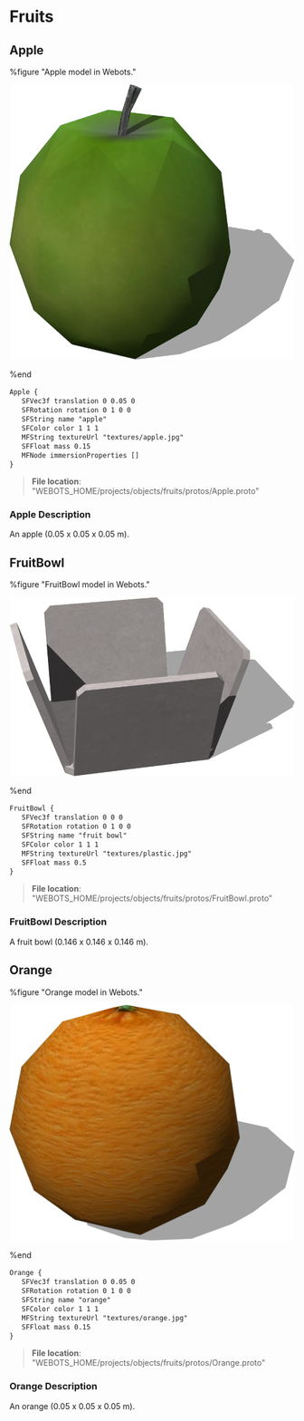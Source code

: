 # Fruits

## Apple

%figure "Apple model in Webots."

![Apple](images/objects/fruits/Apple/model.png)

%end

```
Apple {
   SFVec3f translation 0 0.05 0
   SFRotation rotation 0 1 0 0
   SFString name "apple"
   SFColor color 1 1 1
   MFString textureUrl "textures/apple.jpg"
   SFFloat mass 0.15
   MFNode immersionProperties []
}
```

> **File location**: "WEBOTS\_HOME/projects/objects/fruits/protos/Apple.proto"

### Apple Description

An apple (0.05 x 0.05 x 0.05 m).

## FruitBowl

%figure "FruitBowl model in Webots."

![FruitBowl](images/objects/fruits/FruitBowl/model.png)

%end

```
FruitBowl {
   SFVec3f translation 0 0 0
   SFRotation rotation 0 1 0 0
   SFString name "fruit bowl"
   SFColor color 1 1 1
   MFString textureUrl "textures/plastic.jpg"
   SFFloat mass 0.5
}
```

> **File location**: "WEBOTS\_HOME/projects/objects/fruits/protos/FruitBowl.proto"

### FruitBowl Description

A fruit bowl (0.146 x 0.146 x 0.146 m).

## Orange

%figure "Orange model in Webots."

![Orange](images/objects/fruits/Orange/model.png)

%end

```
Orange {
   SFVec3f translation 0 0.05 0
   SFRotation rotation 0 1 0 0
   SFString name "orange"
   SFColor color 1 1 1
   MFString textureUrl "textures/orange.jpg"
   SFFloat mass 0.15
}
```

> **File location**: "WEBOTS\_HOME/projects/objects/fruits/protos/Orange.proto"

### Orange Description

An orange (0.05 x 0.05 x 0.05 m).

